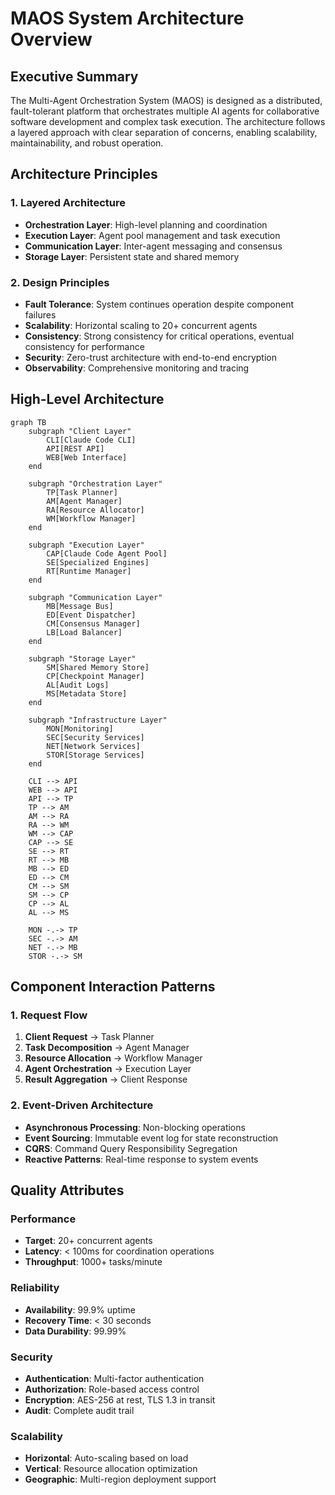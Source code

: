 # MAOS System Architecture Overview

## Executive Summary

The Multi-Agent Orchestration System (MAOS) is designed as a distributed, fault-tolerant platform that orchestrates multiple AI agents for collaborative software development and complex task execution. The architecture follows a layered approach with clear separation of concerns, enabling scalability, maintainability, and robust operation.

## Architecture Principles

### 1. Layered Architecture
- **Orchestration Layer**: High-level planning and coordination
- **Execution Layer**: Agent pool management and task execution
- **Communication Layer**: Inter-agent messaging and consensus
- **Storage Layer**: Persistent state and shared memory

### 2. Design Principles
- **Fault Tolerance**: System continues operation despite component failures
- **Scalability**: Horizontal scaling to 20+ concurrent agents
- **Consistency**: Strong consistency for critical operations, eventual consistency for performance
- **Security**: Zero-trust architecture with end-to-end encryption
- **Observability**: Comprehensive monitoring and tracing

## High-Level Architecture

```mermaid
graph TB
    subgraph "Client Layer"
        CLI[Claude Code CLI]
        API[REST API]
        WEB[Web Interface]
    end
    
    subgraph "Orchestration Layer"
        TP[Task Planner]
        AM[Agent Manager]
        RA[Resource Allocator]
        WM[Workflow Manager]
    end
    
    subgraph "Execution Layer"
        CAP[Claude Code Agent Pool]
        SE[Specialized Engines]
        RT[Runtime Manager]
    end
    
    subgraph "Communication Layer"
        MB[Message Bus]
        ED[Event Dispatcher]
        CM[Consensus Manager]
        LB[Load Balancer]
    end
    
    subgraph "Storage Layer"
        SM[Shared Memory Store]
        CP[Checkpoint Manager]
        AL[Audit Logs]
        MS[Metadata Store]
    end
    
    subgraph "Infrastructure Layer"
        MON[Monitoring]
        SEC[Security Services]
        NET[Network Services]
        STOR[Storage Services]
    end
    
    CLI --> API
    WEB --> API
    API --> TP
    TP --> AM
    AM --> RA
    RA --> WM
    WM --> CAP
    CAP --> SE
    SE --> RT
    RT --> MB
    MB --> ED
    ED --> CM
    CM --> SM
    SM --> CP
    CP --> AL
    AL --> MS
    
    MON -.-> TP
    SEC -.-> AM
    NET -.-> MB
    STOR -.-> SM
```

## Component Interaction Patterns

### 1. Request Flow
1. **Client Request** → Task Planner
2. **Task Decomposition** → Agent Manager
3. **Resource Allocation** → Workflow Manager
4. **Agent Orchestration** → Execution Layer
5. **Result Aggregation** → Client Response

### 2. Event-Driven Architecture
- **Asynchronous Processing**: Non-blocking operations
- **Event Sourcing**: Immutable event log for state reconstruction
- **CQRS**: Command Query Responsibility Segregation
- **Reactive Patterns**: Real-time response to system events

## Quality Attributes

### Performance
- **Target**: 20+ concurrent agents
- **Latency**: < 100ms for coordination operations
- **Throughput**: 1000+ tasks/minute

### Reliability
- **Availability**: 99.9% uptime
- **Recovery Time**: < 30 seconds
- **Data Durability**: 99.99%

### Security
- **Authentication**: Multi-factor authentication
- **Authorization**: Role-based access control
- **Encryption**: AES-256 at rest, TLS 1.3 in transit
- **Audit**: Complete audit trail

### Scalability
- **Horizontal**: Auto-scaling based on load
- **Vertical**: Resource allocation optimization
- **Geographic**: Multi-region deployment support